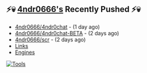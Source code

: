## ⚡💀 <a href="https://4ndr0666.github.io/4ndr0site" target="_blank">4ndr0666's</a> Recently Pushed ⚡💀


- [4ndr0666/4ndr0chat](https://github.com/4ndr0666/4ndr0chat) - (1 day ago)
- [4ndr0666/4ndr0chat-BETA](https://github.com/4ndr0666/4ndr0chat-BETA) - (2 days ago)
- [4ndr0666/scr](https://github.com/4ndr0666/scr) - (2 days ago)
- [Links](https://github.com/4ndr0666/Links/blob/main/README.md)        
- [Engines](https://github.com/hoothin/SearchJumper/discussions/73)    

[![Tools](https://skillicons.dev/icons?i=go,py,react,nextjs,git,linux,bash,neovim&theme=dark&perline=18)](https://skillicons.dev)

